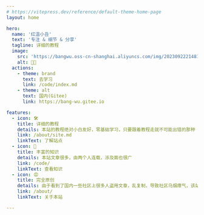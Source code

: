 ```yaml
---
# https://vitepress.dev/reference/default-theme-home-page
layout: home

hero:
  name: '红温小丑'
  text: '专注 & 细节 & 分享'
  tagline: 详细的教程
  image:
    src: 'https://bangwu.oss-cn-shanghai.aliyuncs.com/img/202309222148103.png'
    alt: 🤡😡
  actions:
    - theme: brand
      text: 去学习
      link: /code/index.md
    - theme: alt
      text: 国内(Gitee)
      link: https://bang-wu.gitee.io

features:
  - icon: 🛠️
    title: 详细的教程
    details: 本站的教程绝对小白友好，零基础学习，只要跟着教程走就不可能出错的那种
    link: /about/site.md
    linkText: 了解站点
  - icon: 🤡
    title: 丰富的知识
    details: 本站文章很多，由两个人连载，涉及面也很广
    link: /code/
    linkText: 查看知识
  - icon: 😡
    title: 完全原创
    details: 由于看到了国内一些社区上很多人盗用文章，乱复制，导致社区乌烟瘴气，该站文章皆是经过学习后产出的高质量文章，可以放心阅读
    link: /about/
    linkText: 关于本站

---
```

